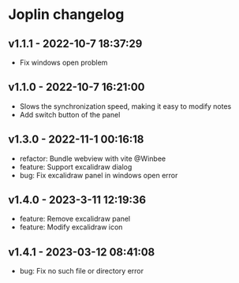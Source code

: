 # Joplin changelog

## v1.1.1 - 2022-10-7 18:37:29

- Fix windows open problem

## v1.1.0 - 2022-10-7 16:21:00

- Slows the synchronization speed, making it easy to modify notes
-  Add switch button of the panel

## v1.3.0 - 2022-11-1 00:16:18

- refactor: Bundle webview with vite @Winbee
- feature: Support excalidraw dialog
- bug: Fix excalidraw panel in windows open error

## v1.4.0 - 2023-3-11 12:19:36

- feature: Remove excalidraw panel
- feature: Modify excalidraw icon

## v1.4.1 - 2023-03-12 08:41:08
- bug: Fix no such file or directory error